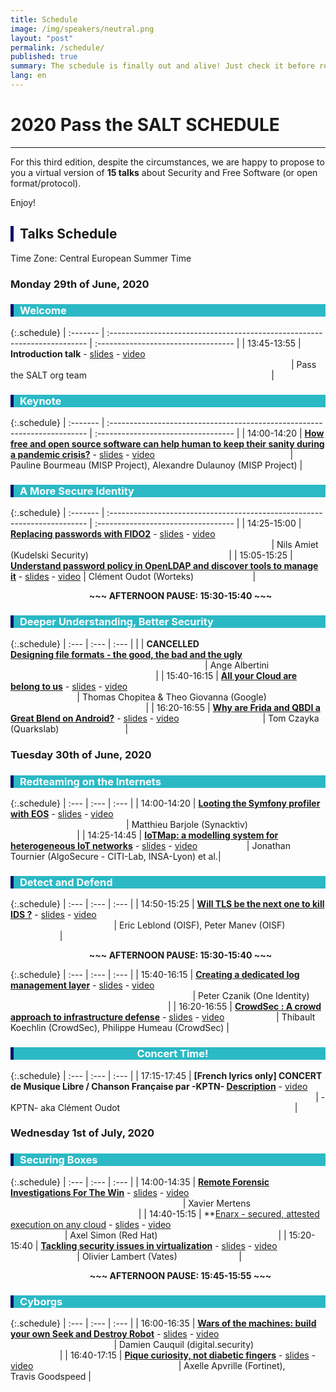 ```yaml
---
title: Schedule
image: /img/speakers/neutral.png
layout: "post"
permalink: /schedule/
published: true
summary: The schedule is finally out and alive! Just check it before registering to the event :)
lang: en
---
```


# 2020 Pass the SALT SCHEDULE

---

For this third edition, despite the circumstances, we are happy to propose to you a virtual version of **15 talks** about Security and Free Software (or open format/protocol). 

Enjoy!

<div style="border-left: 5px solid #07116e; padding-left: 10px"> <h2>Talks Schedule</h2></div>

Time Zone: Central European Summer Time

### **Monday 29th of June, 2020**

<div style="border-left: 5px solid #07116e; color: white; background-color: #2bb9c5; padding-left: 10px"> <h3> Welcome </h3></div>

{:.schedule}
| :-------  | :------------------------------------------------------------------------   | :----------------------------------         |
| 13:45-13:55 | **Introduction talk** - [slides](/files/slides/PTS2020-Talk-00-Organization-Introduction.pdf) - [video](https://passthesalt.ubicast.tv/videos/2020-introduction-talk/) &nbsp; &nbsp; &nbsp; &nbsp; &nbsp; &nbsp; &nbsp; &nbsp; &nbsp; &nbsp; &nbsp; &nbsp; &nbsp; &nbsp; &nbsp; &nbsp; &nbsp; &nbsp; &nbsp; &nbsp; &nbsp; &nbsp; &nbsp; &nbsp; &nbsp; &nbsp; &nbsp; &nbsp; &nbsp; &nbsp; &nbsp; &nbsp; &nbsp; &nbsp; &nbsp; &nbsp; &nbsp; &nbsp; &nbsp; &nbsp; &nbsp; &nbsp; &nbsp; &nbsp; &nbsp; &nbsp; &nbsp; &nbsp; &nbsp; &nbsp; &nbsp; &nbsp; &nbsp; &nbsp; &nbsp; &nbsp; &nbsp; &nbsp; &nbsp; &nbsp; &nbsp; &nbsp; &nbsp; &nbsp; &nbsp; &nbsp; &nbsp; &nbsp; &nbsp; &nbsp; &nbsp; &nbsp; &nbsp; &nbsp; &nbsp; &nbsp; &nbsp; &nbsp; &nbsp; &nbsp; &nbsp; &nbsp; &nbsp; &nbsp; &nbsp; &nbsp; &nbsp; &nbsp; &nbsp; &nbsp; &nbsp; &nbsp; &nbsp; | Pass the SALT org team &nbsp; &nbsp; &nbsp; &nbsp; &nbsp; &nbsp; &nbsp; &nbsp; &nbsp; &nbsp; &nbsp; &nbsp; &nbsp; &nbsp; &nbsp; &nbsp; &nbsp; &nbsp; &nbsp; &nbsp; &nbsp; &nbsp; &nbsp; &nbsp; &nbsp; &nbsp; &nbsp; &nbsp; &nbsp; &nbsp; &nbsp; &nbsp; &nbsp; &nbsp; &nbsp; &nbsp; &nbsp; |

<div style="border-left: 5px solid #07116e; color: white; background-color: #2bb9c5; padding-left: 10px"> <h3> Keynote </h3></div>

{:.schedule}
| :-------  | :------------------------------------------------------------------------   | :----------------------------------         |
| 14:00-14:20 | **[How free and open source software can help human to keep their sanity during a pandemic crisis?](/talks/116.html)** - [slides](/files/slides/PTS2020-Talk-01-Keynote.pdf) - [video](https://passthesalt.ubicast.tv/videos/2020-how-free-and-open-source-software-can-help-human-to-keep-their-sanity-during-a-pandemic-crisis/)  &nbsp; &nbsp; &nbsp; &nbsp; &nbsp; &nbsp; &nbsp; &nbsp; &nbsp; &nbsp; &nbsp; &nbsp; &nbsp; &nbsp; &nbsp; &nbsp; &nbsp; &nbsp; &nbsp; &nbsp; &nbsp; &nbsp; &nbsp; &nbsp; &nbsp; &nbsp; &nbsp; | Pauline Bourmeau (MISP Project), Alexandre Dulaunoy (MISP Project) |

<div style="border-left: 5px solid #07116e; color: white; background-color: #2bb9c5; padding-left: 10px"> <h3> A More Secure Identity </h3></div>

{:.schedule}
| :-------  | :------------------------------------------------------------------------   | :----------------------------------         |
| 14:25-15:00 | **[Replacing passwords with FIDO2](/talks/127.html)** - [slides](/files/slides/PTS2020-Talk-02-FIDO2.pdf) - [video](https://passthesalt.ubicast.tv/videos/2020-replacing-passwords-with-fido2/) &nbsp; &nbsp; &nbsp; &nbsp; &nbsp; &nbsp; &nbsp; &nbsp; &nbsp; &nbsp; &nbsp; &nbsp; &nbsp; &nbsp; &nbsp; &nbsp; &nbsp; &nbsp; &nbsp; &nbsp; &nbsp; &nbsp; &nbsp; &nbsp; &nbsp; &nbsp; &nbsp; &nbsp; &nbsp; &nbsp; &nbsp; &nbsp; &nbsp; &nbsp; &nbsp; &nbsp; &nbsp; &nbsp; &nbsp; &nbsp; &nbsp; &nbsp; &nbsp; &nbsp;  &nbsp; &nbsp; &nbsp; &nbsp; &nbsp;  &nbsp; &nbsp; &nbsp; &nbsp; &nbsp; &nbsp; &nbsp; &nbsp; &nbsp; &nbsp; &nbsp; &nbsp; &nbsp; &nbsp; &nbsp; &nbsp; &nbsp; &nbsp; &nbsp; &nbsp; &nbsp; &nbsp; &nbsp; &nbsp; &nbsp; &nbsp; | Nils Amiet (Kudelski Security)  &nbsp; &nbsp; &nbsp; &nbsp; &nbsp; &nbsp; &nbsp; &nbsp; &nbsp; &nbsp; &nbsp; &nbsp; &nbsp; &nbsp; &nbsp; &nbsp; &nbsp; &nbsp; &nbsp; &nbsp; &nbsp; &nbsp; &nbsp; &nbsp; &nbsp; &nbsp; &nbsp; &nbsp; |
| 15:05-15:25 | **[Understand password policy in OpenLDAP and discover tools to manage it](/talks/118.html)**  - [slides](/files/slides/PTS2020-Talk-03-OpenLDAP-password-policy.pdf) - [video](https://passthesalt.ubicast.tv/videos/2020-understand-password-policy-in-openldap-and-discover-tools-to-manage-it/) | Clément Oudot (Worteks)  &nbsp; &nbsp; &nbsp; &nbsp; &nbsp; &nbsp; &nbsp; &nbsp; &nbsp; &nbsp; &nbsp; &nbsp;|

<div style="padding-left:40px"><div style="text-align: center; font-weight: bold">~~~ AFTERNOON PAUSE: 15:30-15:40 ~~~</div></div>

<div style="border-left: 5px solid #07116e; color: white; background-color: #2bb9c5; padding-left: 10px"> <h3> Deeper Understanding, Better Security </h3></div>

{:.schedule}
| :---  | :---   | :---         |
|  | **CANCELLED** <br> **[Designing file formats - the good, the bad and the ugly](/talks/105.html)**  &nbsp; &nbsp; &nbsp; &nbsp; &nbsp; &nbsp; &nbsp; &nbsp; &nbsp; &nbsp; &nbsp; &nbsp; &nbsp; &nbsp; &nbsp; &nbsp; &nbsp; &nbsp; &nbsp; &nbsp; &nbsp; &nbsp; &nbsp; &nbsp; &nbsp; &nbsp; &nbsp; &nbsp; &nbsp; &nbsp; &nbsp; &nbsp; &nbsp; &nbsp; &nbsp; &nbsp; &nbsp; &nbsp; &nbsp; &nbsp; &nbsp; &nbsp; &nbsp; &nbsp; &nbsp; &nbsp; &nbsp; &nbsp; &nbsp; &nbsp; &nbsp; &nbsp; &nbsp; &nbsp; &nbsp; &nbsp;| Ange Albertini  &nbsp; &nbsp; &nbsp; &nbsp; &nbsp; &nbsp; &nbsp; &nbsp; &nbsp; &nbsp; &nbsp; &nbsp; &nbsp; &nbsp; &nbsp;  &nbsp; &nbsp; &nbsp; &nbsp; &nbsp; &nbsp; &nbsp; &nbsp; &nbsp; &nbsp; &nbsp; &nbsp; &nbsp; &nbsp; &nbsp; &nbsp; &nbsp; &nbsp; &nbsp; &nbsp; &nbsp; &nbsp; &nbsp;  &nbsp; &nbsp; &nbsp;|
| 15:40-16:15 | **[All your Cloud are belong to us](/talks/140.html)**  - [slides](/files/slides/PTS2020-Talk-04-Libcloudforensics.pdf) - [video](https://passthesalt.ubicast.tv/videos/2020-all-your-cloud-are-belong-to-us/) &nbsp; &nbsp; &nbsp; &nbsp; &nbsp; &nbsp; &nbsp; &nbsp; &nbsp; &nbsp; &nbsp; &nbsp; &nbsp; &nbsp; &nbsp; &nbsp; &nbsp; &nbsp; &nbsp; &nbsp; &nbsp; &nbsp; &nbsp; &nbsp; &nbsp; &nbsp; &nbsp; &nbsp; &nbsp; &nbsp; &nbsp; &nbsp; &nbsp; &nbsp; &nbsp; &nbsp; &nbsp; &nbsp; &nbsp; &nbsp; &nbsp; &nbsp; &nbsp; &nbsp; &nbsp; &nbsp; &nbsp; &nbsp; &nbsp; &nbsp; &nbsp; &nbsp; &nbsp; &nbsp;| Thomas Chopitea & Theo Giovanna (Google) &nbsp; &nbsp; &nbsp; &nbsp; &nbsp; &nbsp; &nbsp; &nbsp; &nbsp; &nbsp; &nbsp; &nbsp; &nbsp;  &nbsp; &nbsp; &nbsp; &nbsp; &nbsp; &nbsp; &nbsp; &nbsp; &nbsp; &nbsp; &nbsp; &nbsp; &nbsp; &nbsp; &nbsp; &nbsp; &nbsp; &nbsp; &nbsp; &nbsp; &nbsp; &nbsp; &nbsp;  &nbsp; &nbsp; &nbsp;|
| 16:20-16:55 | **[Why are Frida and QBDI a Great Blend on Android?](/talks/115.html)**   - [slides](/files/slides/PTS2020-Talk-05-Frida_QBDI.pdf) - [video](https://passthesalt.ubicast.tv/videos/2020-why-are-frida-and-qbdi-a-great-blend-on-android/) &nbsp; &nbsp; &nbsp; &nbsp; &nbsp; &nbsp; &nbsp; &nbsp; &nbsp; &nbsp; &nbsp; &nbsp; &nbsp; &nbsp; &nbsp; &nbsp; &nbsp;| Tom Czayka (Quarkslab)  &nbsp; &nbsp; &nbsp; &nbsp; &nbsp; &nbsp; &nbsp; &nbsp; &nbsp; &nbsp; &nbsp; &nbsp; &nbsp; |

### **Tuesday 30th of June, 2020**

<div style="border-left: 5px solid #07116e; color: white; background-color: #2bb9c5; padding-left: 10px"> <h3> Redteaming on the Internets </h3></div>


{:.schedule}
| :---  | :---   | :---         |
| 14:00-14:20 | **[Looting the Symfony profiler with EOS](/talks/125.html)** - [slides](/files/slides/PTS2020-Talk-06-Symfony-looting.pdf) - [video](https://passthesalt.ubicast.tv/videos/2020-looting-the-symfony-profiler-with-eos/) &nbsp; &nbsp; &nbsp; &nbsp; &nbsp; &nbsp; &nbsp; &nbsp; &nbsp; &nbsp; &nbsp; &nbsp; &nbsp; &nbsp; &nbsp; &nbsp; &nbsp; &nbsp; &nbsp; &nbsp; &nbsp; &nbsp; &nbsp; &nbsp; &nbsp; &nbsp; &nbsp; &nbsp; &nbsp; &nbsp; &nbsp; &nbsp; &nbsp; &nbsp; &nbsp; &nbsp; &nbsp; &nbsp; &nbsp; &nbsp; &nbsp; &nbsp; &nbsp; &nbsp; &nbsp; &nbsp; &nbsp; &nbsp; &nbsp; &nbsp; &nbsp; &nbsp; &nbsp; &nbsp; &nbsp; &nbsp; &nbsp; &nbsp; &nbsp; &nbsp; &nbsp; &nbsp; &nbsp; &nbsp; &nbsp; &nbsp; &nbsp;| Matthieu Barjole (Synacktiv)  &nbsp; &nbsp; &nbsp; &nbsp; &nbsp; &nbsp; &nbsp; &nbsp; &nbsp; &nbsp; &nbsp; &nbsp; &nbsp; &nbsp; &nbsp; &nbsp; &nbsp; &nbsp; &nbsp; &nbsp; &nbsp; &nbsp; &nbsp; &nbsp; &nbsp; &nbsp; &nbsp; &nbsp;  &nbsp;|
| 14:25-14:45 | **[IoTMap: a modelling system for heterogeneous IoT networks](/talks/129.html)**  - [slides](/files/slides/PTS2020-Talk-07-IoTMap.pdf) - [video](https://passthesalt.ubicast.tv/videos/2020-iotmap-a-modelling-system-for-heterogeneous-iot-networks/) &nbsp; &nbsp; &nbsp; &nbsp; &nbsp; &nbsp; &nbsp; &nbsp; &nbsp; &nbsp;| Jonathan Tournier (AlgoSecure - CITI-Lab, INSA-Lyon) et al.|

<div style="border-left: 5px solid #07116e; color: white; background-color: #2bb9c5; padding-left: 10px"> <h3> Detect and Defend </h3></div>

{:.schedule}
| :---  | :---   | :---         |
| 14:50-15:25 | **[Will TLS be the next one to kill IDS ?](/talks/122.html)**  - [slides](/files/slides/PTS2020-Talk-08-Suricata-TLS.pdf) - [video](https://passthesalt.ubicast.tv/videos/will-tls-be-the-next-one-to-kill-ids/) &nbsp; &nbsp; &nbsp; &nbsp; &nbsp; &nbsp; &nbsp; &nbsp; &nbsp; &nbsp; &nbsp; &nbsp; &nbsp; &nbsp; &nbsp; &nbsp; &nbsp; &nbsp; &nbsp; &nbsp; &nbsp; &nbsp; &nbsp; &nbsp; &nbsp; &nbsp; &nbsp; &nbsp; &nbsp; &nbsp; &nbsp; &nbsp; &nbsp; &nbsp; &nbsp; &nbsp; &nbsp; &nbsp; &nbsp; &nbsp; &nbsp; &nbsp; &nbsp; &nbsp; &nbsp; &nbsp; &nbsp; &nbsp; &nbsp; &nbsp; &nbsp; &nbsp; &nbsp; &nbsp; &nbsp; &nbsp; &nbsp; &nbsp; &nbsp; &nbsp; &nbsp; &nbsp; &nbsp; &nbsp; &nbsp; &nbsp; &nbsp; | Eric Leblond (OISF), Peter Manev (OISF) &nbsp; &nbsp; &nbsp; &nbsp; &nbsp; &nbsp; &nbsp; &nbsp; &nbsp; &nbsp; &nbsp; &nbsp; &nbsp; &nbsp; &nbsp; &nbsp; &nbsp; &nbsp; |

<div style="padding-left:40px"><div style="text-align: center; font-weight: bold">~~~ AFTERNOON PAUSE: 15:30-15:40 ~~~</div></div>

{:.schedule}
| :---  | :---   | :---         |
| 15:40-16:15 | **[Creating a dedicated log management layer](/talks/123.html)**  - [slides](/files/slides/PTS2020-Talk-09-CzP_sng_loglayer_v2.pdf) - [video](https://passthesalt.ubicast.tv/videos/2020-creating-a-dedicated-log-management-layer/) &nbsp; &nbsp; &nbsp; &nbsp; &nbsp; &nbsp; &nbsp; &nbsp; &nbsp; &nbsp; &nbsp; &nbsp; &nbsp; &nbsp; &nbsp; &nbsp; &nbsp; &nbsp; &nbsp; &nbsp; &nbsp; &nbsp; &nbsp; &nbsp; &nbsp; &nbsp; &nbsp; &nbsp; &nbsp; &nbsp; &nbsp; &nbsp; &nbsp; &nbsp; &nbsp; &nbsp; &nbsp; &nbsp; &nbsp; &nbsp; &nbsp; &nbsp; &nbsp; &nbsp; &nbsp; &nbsp; &nbsp; &nbsp; &nbsp; &nbsp; &nbsp; &nbsp; &nbsp; &nbsp; &nbsp; &nbsp; &nbsp; &nbsp; &nbsp; &nbsp; &nbsp; &nbsp; &nbsp; &nbsp; &nbsp; &nbsp; &nbsp; &nbsp; &nbsp; &nbsp;  &nbsp; | Peter Czanik (One Identity)  &nbsp; &nbsp; &nbsp; &nbsp; &nbsp; &nbsp; &nbsp; &nbsp; &nbsp; &nbsp; &nbsp; &nbsp; &nbsp; &nbsp; &nbsp; &nbsp; &nbsp; &nbsp; &nbsp; &nbsp; &nbsp; &nbsp; &nbsp; &nbsp; &nbsp; &nbsp; &nbsp; &nbsp; &nbsp; &nbsp; &nbsp; &nbsp; &nbsp; &nbsp; &nbsp;  |
| 16:20-16:55 | **[CrowdSec : A crowd approach to infrastructure defense](/talks/126.html)** - [slides](/files/slides/PTS2020-Talk-10-CrowdSec.pdf) - [video](https://passthesalt.ubicast.tv/videos/2020-crowdsec-a-crowd-approach-to-infrastructure-defense/) &nbsp; &nbsp; &nbsp; &nbsp; &nbsp; &nbsp; &nbsp; &nbsp; &nbsp; &nbsp; | Thibault Koechlin (CrowdSec), Philippe Humeau (CrowdSec) |

<div style="border-left: 5px solid #07116e; color: white; background-color: #2bb9c5; padding-left: 10px"> <h3><center> Concert Time!</center> </h3></div>

{:.schedule}
| :---  | :---   | :---         |
| 17:15-17:45 | **[French lyrics only] CONCERT de Musique Libre / Chanson Française par -KPTN- [Description](/talks/130.html)** - [video](https://passthesalt.ubicast.tv/videos/2020-concert-de-musique-libre-chanson-francaise-par-kptn/) &nbsp; &nbsp; &nbsp; &nbsp; &nbsp; &nbsp; &nbsp; &nbsp; &nbsp; &nbsp; &nbsp; &nbsp; &nbsp; &nbsp; &nbsp; &nbsp; &nbsp; &nbsp; &nbsp; &nbsp; &nbsp; &nbsp; &nbsp; &nbsp; &nbsp; &nbsp; &nbsp; &nbsp; &nbsp; &nbsp; &nbsp; &nbsp; &nbsp; &nbsp; &nbsp; &nbsp; &nbsp; &nbsp; &nbsp; &nbsp; &nbsp; &nbsp; &nbsp; &nbsp; &nbsp; &nbsp; &nbsp; &nbsp; &nbsp; &nbsp; &nbsp; &nbsp; &nbsp; &nbsp; &nbsp; &nbsp; &nbsp; &nbsp; &nbsp; &nbsp; &nbsp; &nbsp; &nbsp; &nbsp; &nbsp; | -KPTN- aka Clément Oudot  &nbsp; &nbsp; &nbsp; &nbsp; &nbsp; &nbsp; &nbsp; &nbsp; &nbsp; &nbsp; &nbsp; &nbsp; &nbsp; &nbsp; &nbsp; &nbsp; &nbsp; &nbsp; &nbsp; &nbsp; &nbsp; &nbsp; &nbsp; &nbsp; &nbsp; &nbsp; &nbsp; &nbsp; &nbsp; &nbsp; &nbsp; &nbsp; &nbsp; &nbsp; &nbsp;  |


### **Wednesday 1st of July, 2020**

<div style="border-left: 5px solid #07116e; color: white; background-color: #2bb9c5; padding-left: 10px"> <h3> Securing Boxes </h3></div>

{:.schedule}
| :---  | :---   | :---         | 
| 14:00-14:35 | **[Remote Forensic Investigations For The Win](/talks/112.html)**  - [slides](/files/slides/PTS2020-Talk-11-Remote-Forensics-Investigations.pdf) - [video](https://passthesalt.ubicast.tv/videos/2020-remote-forensic-investigations-for-the-win/) &nbsp; &nbsp; &nbsp; &nbsp; &nbsp; &nbsp; &nbsp; &nbsp; &nbsp; &nbsp; &nbsp; &nbsp; &nbsp; &nbsp; &nbsp; &nbsp; &nbsp; &nbsp; &nbsp; &nbsp; &nbsp; &nbsp; &nbsp; &nbsp; &nbsp; &nbsp; &nbsp; &nbsp; &nbsp; &nbsp; &nbsp; &nbsp; &nbsp; &nbsp; &nbsp; &nbsp; &nbsp; &nbsp; &nbsp; &nbsp; &nbsp; &nbsp; &nbsp; &nbsp; &nbsp; &nbsp; &nbsp; &nbsp; &nbsp; &nbsp; &nbsp; &nbsp; &nbsp; &nbsp; &nbsp; &nbsp; &nbsp; &nbsp; &nbsp; &nbsp; &nbsp; &nbsp; | Xavier Mertens  &nbsp; &nbsp; &nbsp; &nbsp; &nbsp; &nbsp; &nbsp; &nbsp; &nbsp; &nbsp; &nbsp; &nbsp; &nbsp; &nbsp; &nbsp; &nbsp; &nbsp; &nbsp; &nbsp; &nbsp; &nbsp; &nbsp; &nbsp; &nbsp; &nbsp; &nbsp; &nbsp; &nbsp; &nbsp; &nbsp; &nbsp;  &nbsp;  &nbsp; &nbsp; &nbsp; &nbsp; &nbsp; &nbsp; &nbsp; &nbsp; &nbsp; |
| 14:40-15:15 | **[Enarx - secured, attested execution on any cloud](/talks/128.html)  - [slides](/files/slides/PTS2020-Talk-12-Enarx.pdf) - [video](https://passthesalt.ubicast.tv/videos/2020-enarx-secured-attested-execution-on-any-cloud/) &nbsp; &nbsp; &nbsp; &nbsp; &nbsp; &nbsp; &nbsp; &nbsp; &nbsp; &nbsp; &nbsp; &nbsp; &nbsp; &nbsp; &nbsp; &nbsp; &nbsp; &nbsp; &nbsp; &nbsp; &nbsp; &nbsp; &nbsp; &nbsp; &nbsp; &nbsp; &nbsp; &nbsp; &nbsp; &nbsp; &nbsp; &nbsp; &nbsp; &nbsp; &nbsp; &nbsp; &nbsp; &nbsp; &nbsp; &nbsp; &nbsp; &nbsp; | Axel Simon (Red Hat) &nbsp; &nbsp; &nbsp; &nbsp; &nbsp; &nbsp; &nbsp; &nbsp; &nbsp; &nbsp; &nbsp; &nbsp; &nbsp; &nbsp; &nbsp; &nbsp; &nbsp; &nbsp; &nbsp; &nbsp; &nbsp; &nbsp; &nbsp; &nbsp;  |
| 15:20-15:40 | **[Tackling security issues in virtualization](/talks/113.html)**  - [slides](/files/slides/PTS2020-Talk-13-XCP-NG.pdf) - [video](https://passthesalt.ubicast.tv/videos/2020-tackling-security-issues-in-virtualization/) &nbsp; &nbsp; &nbsp; &nbsp; &nbsp; &nbsp; &nbsp; &nbsp; &nbsp; &nbsp; &nbsp; &nbsp; &nbsp; &nbsp; &nbsp; &nbsp; &nbsp; &nbsp; &nbsp; &nbsp; &nbsp; &nbsp; &nbsp;| Olivier Lambert (Vates)  &nbsp; &nbsp; &nbsp; &nbsp; &nbsp; &nbsp; &nbsp; &nbsp; &nbsp; &nbsp; &nbsp; &nbsp; |

<div style="padding-left:40px"><div style="text-align: center; font-weight: bold">~~~ AFTERNOON PAUSE: 15:45-15:55 ~~~</div></div>

<div style="border-left: 5px solid #07116e; color: white; background-color: #2bb9c5; padding-left: 10px"> <h3> Cyborgs </h3></div>

{:.schedule}
| :---  | :---   | :---         |
| 16:00-16:35 | **[Wars of the machines: build your own Seek and Destroy Robot](/talks/121.html)**  - [slides](/files/slides/PTS2020-Talk-14-wars-of-the-robots.pdf) - [video](https://passthesalt.ubicast.tv/videos/2020-wars-of-the-machines-build-your-own-seek-and-destroy-robot/) &nbsp; &nbsp; &nbsp; &nbsp; &nbsp; &nbsp; &nbsp; &nbsp; &nbsp; &nbsp; &nbsp; &nbsp; &nbsp; &nbsp; &nbsp; &nbsp; &nbsp; &nbsp; &nbsp; &nbsp; &nbsp; &nbsp; &nbsp; &nbsp; &nbsp; &nbsp; &nbsp; &nbsp; &nbsp; &nbsp; &nbsp; &nbsp; &nbsp; &nbsp; &nbsp; &nbsp; &nbsp; &nbsp; &nbsp; &nbsp; &nbsp; &nbsp;  | Damien Cauquil (digital.security)   &nbsp; &nbsp; &nbsp; &nbsp; &nbsp; &nbsp; &nbsp; &nbsp; &nbsp; &nbsp; &nbsp; &nbsp; &nbsp; &nbsp; &nbsp; &nbsp; &nbsp; &nbsp; &nbsp; &nbsp; &nbsp; &nbsp; &nbsp; &nbsp; |
| 16:40-17:15 | **[Pique curiosity, not diabetic fingers](/talks/119.html)**  - [slides](/files/slides/PTS2020-Talk-15-Pique-curiosity-not-diabetic-fingers.pdf) - [video](https://passthesalt.ubicast.tv/videos/2020-pique-curiosity-not-diabetic-fingers/) &nbsp; &nbsp; &nbsp; &nbsp; &nbsp; &nbsp; &nbsp; &nbsp; &nbsp; &nbsp; &nbsp; &nbsp; &nbsp; &nbsp; &nbsp; &nbsp; &nbsp; &nbsp; &nbsp; &nbsp; &nbsp; &nbsp; &nbsp; &nbsp; &nbsp; &nbsp; &nbsp; &nbsp; &nbsp; | Axelle Apvrille (Fortinet), &nbsp; &nbsp; &nbsp; &nbsp; &nbsp; &nbsp; &nbsp; Travis Goodspeed |
